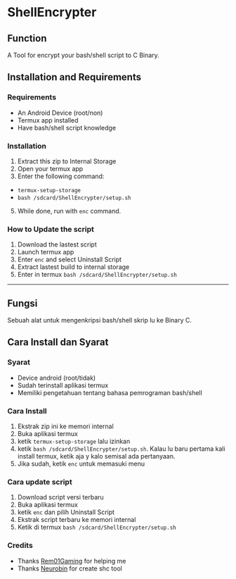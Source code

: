 # ShellEncrypter

## Function
A Tool for encrypt your bash/shell script to C Binary.

## Installation and Requirements

### Requirements
- An Android Device (root/non)
- Termux app installed
- Have bash/shell script knowledge

### Installation
1. Extract this zip to Internal Storage
2. Open your termux app
3. Enter the following command: 
- `termux-setup-storage`
- `bash /sdcard/ShellEncrypter/setup.sh`
5. While done, run with `enc` command.

### How to Update the script
1. Download the lastest script
2. Launch termux app
3. Enter `enc` and select Uninstall Script
4. Extract lastest build to internal storage
5. Enter in termux `bash /sdcard/ShellEncrypter/setup.sh`

------------------------------ 

## Fungsi
Sebuah alat untuk mengenkripsi bash/shell skrip lu ke Binary C.

## Cara Install dan Syarat

### Syarat
- Device android (root/tidak)
- Sudah terinstall aplikasi termux
- Memiliki pengetahuan tentang bahasa pemrograman bash/shell

### Cara Install
1. Ekstrak zip ini ke memori internal
2. Buka aplikasi termux
3. ketik `termux-setup-storage` lalu izinkan
4. ketik `bash /sdcard/ShellEncrypter/setup.sh`. Kalau lu baru pertama kali install termux, ketik aja y kalo semisal ada pertanyaan.
5. Jika sudah, ketik `enc` untuk memasuki menu

### Cara update script
1. Download script versi terbaru
2. Buka aplikasi termux
3. ketik `enc` dan pilih Uninstall Script
4. Ekstrak script terbaru ke memori internal
5. Ketik di termux `bash /sdcard/ShellEncrypter/setup.sh`

### Credits
- Thanks [Rem01Gaming](https://github.com/Rem01Gaming) for helping me
- Thanks [Neurobin](https://github.com/neurobin) for create shc tool
